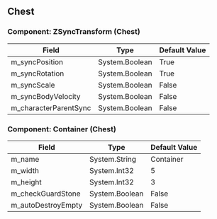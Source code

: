 ## Chest

### Component: ZSyncTransform (Chest)

|Field|Type|Default Value|
|-----|----|-------------|
|m_syncPosition|System.Boolean|True|
|m_syncRotation|System.Boolean|True|
|m_syncScale|System.Boolean|False|
|m_syncBodyVelocity|System.Boolean|False|
|m_characterParentSync|System.Boolean|False|

### Component: Container (Chest)

|Field|Type|Default Value|
|-----|----|-------------|
|m_name|System.String|Container|
|m_width|System.Int32|5|
|m_height|System.Int32|3|
|m_checkGuardStone|System.Boolean|False|
|m_autoDestroyEmpty|System.Boolean|False|

